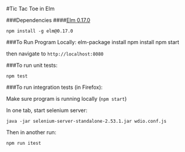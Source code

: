 #Tic Tac Toe in Elm

###Dependencies
####[Elm 0.17.0](http://elm-lang.org/install)
    
    npm install -g elm@0.17.0

###To Run Program Locally:
    elm-package install
    npm install
    npm start

then navigate to ```http://localhost:8080```

###To run unit tests:

    npm test

###To run integration tests (in Firefox):

Make sure program is running locally (```npm start```)

In one tab, start selenium server:

    java -jar selenium-server-standalone-2.53.1.jar wdio.conf.js

Then in another run:

    npm run itest
